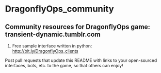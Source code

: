 # DragonflyOps_community

## Community resources for DragonflyOps game: transient-dynamic.tumblr.com

1. Free sample interface written in python: http://bit.ly/DragonflyOps_clients

Post pull requests that update this README with links to your open-sourced interfaces, bots, etc. to the game, so that others can enjoy!
